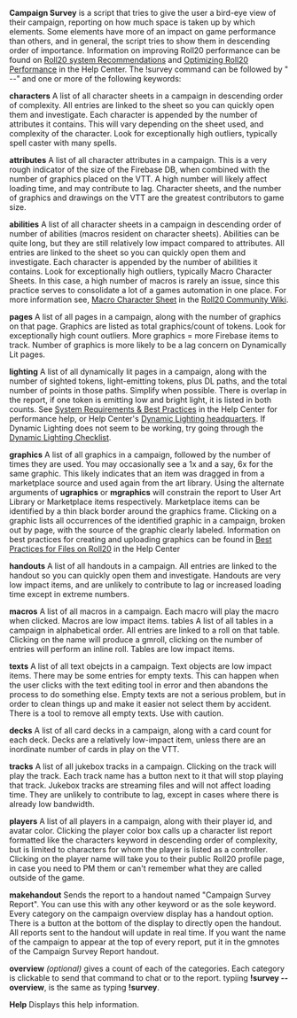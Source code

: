 **Campaign Survey** is a script that tries to give the user a bird-eye view of their campaign, reporting on how much space is taken up by which elements. Some elements have more of an impact on game performance than others, and in general, the script tries to show them in descending order of importance. Information on improving Roll20 performance can be found on [Roll20 system Recommendations](https://help.roll20.net/hc/en-us/articles/4403128607127-Roll20-System-Recommendations) and [Optimizing Roll20 Performance](https://help.roll20.net/hc/en-us/articles/360041544654) in the Help Center. The !survey command can be followed by " --" and one or more of the following keywords:

**characters** A list of all character sheets in a campaign in descending order of complexity. All entries are linked to the sheet so you can quickly open them and investigate. Each character is appended by the number of attributes it contains. This will vary depending on the sheet used, and complexity of the character. Look for exceptionally high outliers, typically spell caster with many spells.

**attributes** A list of all character attributes in a campaign. This is a very rough indicator of the size of the Firebase DB, when combined with the number of graphics placed on the VTT. A high number will likely affect loading time, and may contribute to lag. Character sheets, and the number of graphics and drawings on the VTT are the greatest contributors to game size.

**abilities** A list of all character sheets in a campaign in descending order of number of abilities (macros resident on character sheets). Abilities can be quite long, but they are still relatively low impact compared to attributes. All entries are linked to the sheet so you can quickly open them and investigate. Each character is appended by the number of abilities it contains. Look for exceptionally high outliers, typically Macro Character Sheets. In this case, a high number of macros is rarely an issue, since this practice serves to consolidate a lot of a games automation in one place. For more information see, [Macro Character Sheet](https://tinyurl.com/3jn6jzrr) in the [Roll20 Community Wiki](https://tinyurl.com/mtz43sun).

**pages** A list of all pages in a campaign, along with the number of graphics on that page. Graphics are listed as total graphics/count of tokens. Look for exceptionally high count outliers. More graphics = more Firebase items to track. Number of graphics is more likely to be a lag concern on Dynamically Lit pages.

**lighting** A list of all dynamically lit pages in a campaign, along with the number of sighted tokens, light-emitting tokens, plus DL paths, and the total number of points in those paths. Simplify when possible. There is overlap in the report, if one token is emitting low and bright light, it is listed in both counts. See [System Requirements & Best Practices](https://help.roll20.net/hc/en-us/articles/360045793374-System-Requirements-Best-Practices) in the Help Center for performance help, or Help Center's [Dynamic Lighting headquarters](https://help.roll20.net/hc/en-us/categories/360003712734-Dynamic-Lighting). If Dynamic Lighting does not seem to be working, try going through the [Dynamic Lighting Checklist](https://help.roll20.net/hc/en-us/articles/360044771413-Dynamic-Lighting-Checklist).

**graphics** A list of all graphics in a campaign, followed by the number of times they are used. You may occasionally see a 1x and a say, 6x for the same graphic. This likely indicates that an item was dragged in from a marketplace source and used again from the art library. Using the alternate arguments of **ugraphics** or **mgraphics** will constrain the report to User Art Library or Marketplace items respectively. Marketplace items can be identified by a thin black border around the graphics frame. Clicking on a graphic lists all occurrences of the identified graphic in a campaign, broken out by page, with the source of the graphic clearly labeled. Information on best practices for creating and uploading graphics can be found in [Best Practices for Files on Roll20](https://help.roll20.net/hc/en-us/articles/360037256634-Best-Practices-for-Files-on-Roll20s) in the Help Center

**handouts** A list of all handouts in a campaign. All entries are linked to the handout so you can quickly open them and investigate. Handouts are very low impact items, and are unlikely to contribute to lag or increased loading time except in extreme numbers.

**macros** A list of all macros in a campaign. Each macro will play the macro when clicked. Macros are low impact items.
tables A list of all tables in a campaign in alphabetical order. All entries are linked to a roll on that table. Clicking on the name will produce a gmroll, clicking on the number of entries will perform an inline roll. Tables are low impact items.

**texts** A list of all text obejcts in a campaign. Text objects are low impact items. There may be some entries for empty texts. This can happen when the user clicks with the text editing tool in error and then abandons the process to do something else. Empty texts are not a serious problem, but in order to clean things up and make it easier not select them by accident. There is a tool to remove all empty texts. Use with caution.

**decks** A list of all card decks in a campaign, along with a card count for each deck. Decks are a relatively low-impact item, unless there are an inordinate number of cards in play on the VTT.

**tracks** A list of all jukebox tracks in a campaign. Clicking on the track will play the track. Each track name has a button next to it that will stop playing that track. Jukebox tracks are streaming files and will not affect loading time. They are unlikely to contribute to lag, except in cases where there is already low bandwidth.

**players** A list of all players in a campaign, along with their player id, and avatar color. Clicking the player color box calls up a character list report formatted like the characters keyword in descending order of complexity, but is limited to characters for whom the player is listed as a controller. Clicking on the player name will take you to their public Roll20 profile page, in case you need to PM them or can't remember what they are called outside of the game.

**makehandout** Sends the report to a handout named "Campaign Survey Report". You can use this with any other keyword or as the sole keyword. Every category on the campaign overview display has a handout option. There is a button at the bottom of the display to directly open the handout. All reports sent to the handout will update in real time. If you want the name of the campaign to appear at the top of every report, put it in the gmnotes of the Campaign Survey Report handout.

**overview** _(optional)_ gives a count of each of the categories. Each category is clickable to send that command to chat or to the report. typiing **!survey --overview**, is the same as typing **!survey**.

**Help** Displays this help information.
